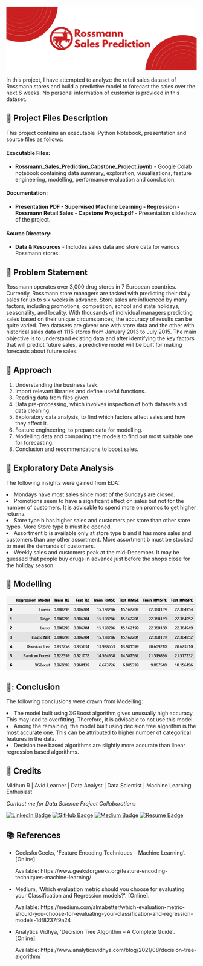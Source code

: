 <p align="center"> 
  <img src="Images/banner_ross_transparent.png" alt="Banner">
</p>

In this project, I have attempted to analyze the retail sales dataset of Rossmann stores and build a predictive model to forecast the sales over the next 6 weeks. No personal information of customer is provided in this dataset.

## :floppy_disk: Project Files Description</h2>

<p>This project contains an executable iPython Notebook, presentation and source files as follows:</p>
<h4>Executable Files:</h4>
<ul>
  <li><b>Rossmann_Sales_Prediction_Capstone_Project.ipynb</b> - Google Colab notebook containing data summary, exploration, visualisations, feature engineering, modelling, performance evaluation and conclusion.</li>
</ul>

<h4>Documentation:</h4>
<ul>
  <li><b>Presentation PDF - Supervised Machine Learning - Regression - Rossmann Retail Sales - Capstone Project.pdf</b> - Presentation slideshow of the project.</li>
</ul>

<h4>Source Directory:</h4>
<ul>
  <li><b>Data & Resources</b> - Includes sales data and store data for various Rossmann stores.</li>
</ul>

## :book: Problem Statement

Rossmann operates over 3,000 drug stores in 7 European countries. Currently, Rossmann store managers are tasked with predicting their daily sales for up to six weeks in advance. Store sales are influenced by many factors, including promotions, competition, school and state holidays, seasonality, and locality. With thousands of individual managers predicting sales based on their unique circumstances, the accuracy of results can be quite varied.
Two datasets are given: one with store data and the other with historical sales data of 1115 stores from January 2013 to July 2015. The main objective is to understand existing data and after identifying the key factors that will predict future sales, a predictive model will be built for making forecasts about future sales.

## :book: Approach

1.	Understanding the business task.
2.	Import relevant libraries and define useful functions.
3.	Reading data from files given.
4.	Data pre-processing, which involves inspection of both datasets and data cleaning.
5.	Exploratory data analysis, to find which factors affect sales and how they affect it.
6.	Feature engineering, to prepare data for modelling.
7.	Modelling data and comparing the models to find out most suitable one for forecasting.
8.	Conclusion and recommendations to boost sales.

## :book: Exploratory Data Analysis

The following insights were gained from EDA:
<li>Mondays have most sales since most of the Sundays are closed.</li>
<li>Promotions seem to have a significant effect on sales but not for the number of customers. It is advisable to spend more on promos to get higher returns.</li>
<li>Store type b has higher sales and customers per store than other store types. More Store type b must be opened.</li>
<li>Assortment b is available only at store type b and it has more sales and customers than any other assortment. More assortment b must be stocked to meet the demands of customers.</li>
<li>Weekly sales and customers peak at the mid-December. It may be guessed that people buy drugs in advance just before the shops close for the holiday season.</li>

## :book: Modelling

<img src="Images/rossmann_sales_scores.jpg" alt="Result">

## 📘: Conclusion

The following conclusions were drawn from Modelling:
<li>The model built using XGBoost algorithm gives unusually high accuracy. This may lead to overfitting. Therefore, it is advisable to not use this model.</li>
<li>Among the remaining, the model built using decision tree algorithm is the most accurate one. This can be attributed to higher number of categorical features in the data.</li>
<li>Decision tree based algorithms are slightly more accurate than linear regression based algorithms.</li>

## :scroll: Credits

Midhun R | Avid Learner | Data Analyst | Data Scientist | Machine Learning Enthusiast
<p> <i> Contact me for Data Science Project Collaborations</i></p>


[![LinkedIn Badge](https://img.shields.io/badge/LinkedIn-0077B5?style=for-the-badge&logo=linkedin&logoColor=white)](https://www.linkedin.com/in/connectmidhunr/)
[![GitHub Badge](https://img.shields.io/badge/GitHub-100000?style=for-the-badge&logo=github&logoColor=white)](https://github.com/connect-midhunr/)
[![Medium Badge](https://img.shields.io/badge/Medium-1DA1F2?style=for-the-badge&logo=medium&logoColor=white)](https://medium.com/@connect.midhunr/)
[![Resume Badge](https://img.shields.io/badge/resume-0077B5?style=for-the-badge&logo=resume&logoColor=white)](https://drive.google.com/file/d/1Bho0SK8U3PMCK5UEyVEYnrNM9IYUUzcV/view?usp=sharing)

## :books: References
<ul>
  <li><p>GeeksforGeeks, 'Feature Encoding Techniques – Machine Learning'. [Online].</p>
      <p>Available: https://www.geeksforgeeks.org/feature-encoding-techniques-machine-learning/</p>
  </li>
  <li><p>Medium, 'Which evaluation metric should you choose for evaluating your Classification and Regression models?'. [Online].</p>
      <p>Available: https://medium.com/almabetter/which-evaluation-metric-should-you-choose-for-evaluating-your-classification-and-regression-models-1df8237f9a24</p>
  </li>
  <li><p>Analytics Vidhya, 'Decision Tree Algorithm – A Complete Guide'. [Online].</p>
      <p>Available: https://www.analyticsvidhya.com/blog/2021/08/decision-tree-algorithm/</p>
  </li>
</ul>
